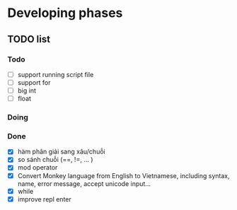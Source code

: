# Developing phases

## TODO list

### Todo

- [ ] support running script file
- [ ] support for
- [ ] big int
- [ ] float

### Doing

### Done

- [X] hàm phân giải sang xâu/chuỗi
- [X] so sánh chuỗi (==, !=, ... )
- [X] mod operator
- [x] Convert Monkey language from English to Vietnamese, including syntax, name, error message, accept unicode input...
- [x] while
- [x] improve repl enter
